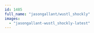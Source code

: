 ```yaml
---
id: 1485
full_name: "jasongallant/wustl_shockly"
images: 
  - "jasongallant-wustl_shockly-latest"
---
```

